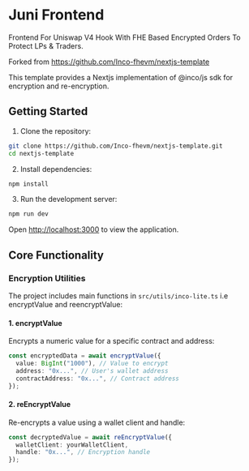 # Juni Frontend

Frontend For Uniswap V4 Hook With FHE Based Encrypted Orders To Protect LPs & Traders.

Forked from https://github.com/Inco-fhevm/nextjs-template

This template provides a Nextjs implementation of @inco/js sdk for encryption and re-encryption.

## Getting Started

1. Clone the repository:

```bash
git clone https://github.com/Inco-fhevm/nextjs-template.git
cd nextjs-template
```

2. Install dependencies:

```bash
npm install
```

3. Run the development server:

```bash
npm run dev
```

Open [http://localhost:3000](http://localhost:3000) to view the application.

## Core Functionality

### Encryption Utilities

The project includes main functions in `src/utils/inco-lite.ts` i.e encryptValue and reencryptValue:

#### 1. encryptValue

Encrypts a numeric value for a specific contract and address:

```typescript
const encryptedData = await encryptValue({
  value: BigInt("1000"), // Value to encrypt
  address: "0x...", // User's wallet address
  contractAddress: "0x...", // Contract address
});
```

#### 2. reEncryptValue

Re-encrypts a value using a wallet client and handle:

```typescript
const decryptedValue = await reEncryptValue({
  walletClient: yourWalletClient,
  handle: "0x...", // Encryption handle
});
```
